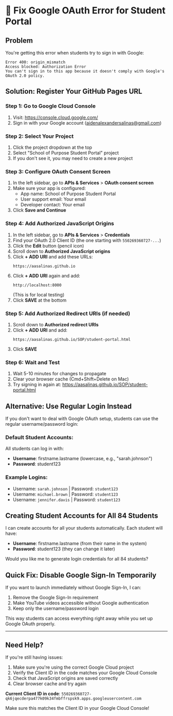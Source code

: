 # 🔧 Fix Google OAuth Error for Student Portal

## Problem
You're getting this error when students try to sign in with Google:
```
Error 400: origin_mismatch
Access blocked: Authorization Error
You can't sign in to this app because it doesn't comply with Google's OAuth 2.0 policy.
```

## Solution: Register Your GitHub Pages URL

### Step 1: Go to Google Cloud Console
1. Visit: https://console.cloud.google.com/
2. Sign in with your Google account (aidenalexandersalinas@gmail.com)

### Step 2: Select Your Project
1. Click the project dropdown at the top
2. Select "School of Purpose Student Portal" project
3. If you don't see it, you may need to create a new project

### Step 3: Configure OAuth Consent Screen
1. In the left sidebar, go to **APIs & Services** > **OAuth consent screen**
2. Make sure your app is configured:
   - App name: School of Purpose Student Portal
   - User support email: Your email
   - Developer contact: Your email
3. Click **Save and Continue**

### Step 4: Add Authorized JavaScript Origins
1. In the left sidebar, go to **APIs & Services** > **Credentials**
2. Find your OAuth 2.0 Client ID (the one starting with `550269360727-...`)
3. Click the **Edit** button (pencil icon)
4. Scroll down to **Authorized JavaScript origins**
5. Click **+ ADD URI** and add these URLs:
   ```
   https://aasalinas.github.io
   ```
6. Click **+ ADD URI** again and add:
   ```
   http://localhost:8000
   ```
   (This is for local testing)
7. Click **SAVE** at the bottom

### Step 5: Add Authorized Redirect URIs (if needed)
1. Scroll down to **Authorized redirect URIs**
2. Click **+ ADD URI** and add:
   ```
   https://aasalinas.github.io/SOP/student-portal.html
   ```
3. Click **SAVE**

### Step 6: Wait and Test
1. Wait 5-10 minutes for changes to propagate
2. Clear your browser cache (Cmd+Shift+Delete on Mac)
3. Try signing in again at: https://aasalinas.github.io/SOP/student-portal.html

## Alternative: Use Regular Login Instead

If you don't want to deal with Google OAuth setup, students can use the regular username/password login:

### Default Student Accounts:
All students can log in with:
- **Username**: firstname.lastname (lowercase, e.g., "sarah.johnson")
- **Password**: student123

### Example Logins:
- Username: `sarah.johnson` | Password: `student123`
- Username: `michael.brown` | Password: `student123`
- Username: `jennifer.davis` | Password: `student123`

## Creating Student Accounts for All 84 Students

I can create accounts for all your students automatically. Each student will have:
- **Username**: firstname.lastname (from their name in the system)
- **Password**: student123 (they can change it later)

Would you like me to generate login credentials for all 84 students?

## Quick Fix: Disable Google Sign-In Temporarily

If you want to launch immediately without Google Sign-In, I can:
1. Remove the Google Sign-In requirement
2. Make YouTube videos accessible without Google authentication
3. Keep only the username/password login

This way students can access everything right away while you set up Google OAuth properly.

---

## Need Help?

If you're still having issues:
1. Make sure you're using the correct Google Cloud project
2. Verify the Client ID in the code matches your Google Cloud Console
3. Check that JavaScript origins are saved correctly
4. Clear browser cache and try again

**Current Client ID in code**: `550269360727-qk6jqecderpa477k09k34fmbffrspsk9.apps.googleusercontent.com`

Make sure this matches the Client ID in your Google Cloud Console!
